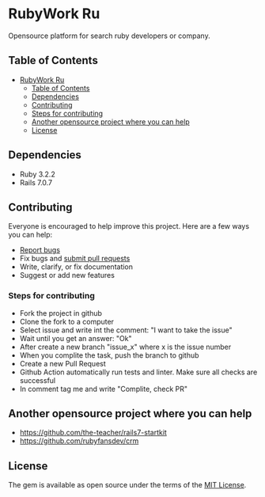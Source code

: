 # RubyWork Ru

Opensource platform for search ruby developers or company.

## Table of Contents

- [RubyWork Ru](#rubywork-ru)
  - [Table of Contents](#table-of-contents)
  - [Dependencies](#dependencies)
  - [Contributing](#contributing)
   - [Steps for contributing](#steps-for-contributing)
  - [Another opensource project where you can help](#another-opensource-project-where-you-can-help)
  - [License](#license)


## Dependencies
- Ruby 3.2.2
- Rails 7.0.7


## Contributing

Everyone is encouraged to help improve this project. Here are a few ways you can help:

- [Report bugs](https://github.com/XaoGao/rubywork_ru/issues)
- Fix bugs and [submit pull requests](https://github.com/XaoGao/rubywork_ru/pulls)
- Write, clarify, or fix documentation
- Suggest or add new features

### Steps for contributing

 - Fork the project in github
 - Clone the fork to a computer
 - Select issue and write int the comment: "I want to take the issue"
 - Wait until you get an answer: "Ok"
 - After create a new branch "issue_x" where x is the issue number
 - When you complite the task, push the branch to github
 - Create a new Pull Request
 - Github Action automatically run tests and linter. Make sure all checks are successful
 - In comment tag me and write "Complite, check PR"
 
## Another opensource project where you can help

- https://github.com/the-teacher/rails7-startkit
- https://github.com/rubyfansdev/crm

## License

The gem is available as open source under the terms of the [MIT License](https://opensource.org/licenses/MIT).

